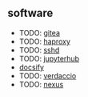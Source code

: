 ## software

* TODO: [gitea](gitea.md)
* TODO: [haproxy](haproxy.md)
* TODO: [sshd](sshd.md)
* TODO: [jupyterhub](jupyterhub.md)
* [docsify](docsify.md)
* TODO: [verdaccio](verdaccio.md)
* TODO: [nexus](nexus.md)
